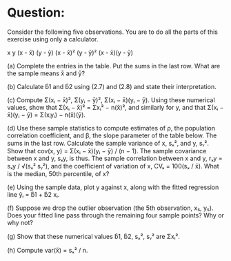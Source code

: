 # Question:

Consider the following five observations. You are to do all the parts of this exercise using only a calculator.

   x      y     (x - x̄)   (y - ȳ)   (x - x̄)²   (y - ȳ)²   (x - x̄)(y - ȳ)

(a) Complete the entries in the table. Put the sums in the last row. What are the sample means x̄ and ȳ?

(b) Calculate b̂1 and b̂2 using (2.7) and (2.8) and state their interpretation.

(c) Compute Σ(xᵢ − x̄)², Σ(yᵢ − ȳ)², Σ(xᵢ − x̄)(yᵢ − ȳ). Using these numerical values, show that 
   Σ(xᵢ − x̄)² = Σxᵢ² − n(x̄)², 
   and similarly for y, and that 
   Σ(xᵢ − x̄)(yᵢ − ȳ) = Σ(xᵢyᵢ) − n(x̄)(ȳ).

(d) Use these sample statistics to compute estimates of ρ, the population correlation coefficient, and β, the slope parameter of the table below. The sums in the last row. Calculate the sample variance of x, sₓ², and y, sᵧ². Show that 
   cov(x, y) = Σ(xᵢ − x̄)(yᵢ − ȳ) / (n − 1). 
   The sample covariance between x and y, sₓy, is thus. The sample correlation between x and y, rₓy = sₓy / √(sₓ² sᵧ²), and the coefficient of variation of x, CVₓ = 100(sₓ / x̄). What is the median, 50th percentile, of x?

(e) Using the sample data, plot y against x, along with the fitted regression line ŷᵢ = b̂1 + b̂2 xᵢ.

(f) Suppose we drop the outlier observation (the 5th observation, x₅, y₅). Does your fitted line pass through the remaining four sample points? Why or why not?

(g) Show that these numerical values b̂1, b̂2, sₓ², sᵧ² are Σxᵢ².

(h) Compute var(x̄) = sₓ² / n.


